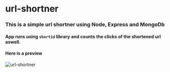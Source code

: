 # url-shortner
### This is a simple url shortner using Node, Express and MongoDb
#### App runs using `shortid` library and counts the clicks of the shortened url aswell. 

#### **Here is a preview**
![url-shortner](https://github.com/Achyutem/url-shortner/assets/111311052/b6930e27-0081-42ea-8985-66165c9ed2ce)
